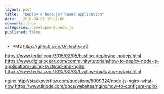 ```yaml
---
layout: post
title:  "Deploy a Node.js® based application"
date:   2016-04-01 16:22:00
comments: true
categories: development,node.js
published: false
---
```


* PM2
https://github.com/Unitech/pm2

https://www.terlici.com/2015/02/05/hosting-deploying-nodejs.html
https://www.digitalocean.com/community/tutorials/how-to-deploy-node-js-applications-using-systemd-and-nginx
https://www.terlici.com/2015/02/05/hosting-deploying-nodejs.html


nginx
http://stackoverflow.com/questions/5009324/node-js-nginx-what-now
https://www.linode.com/docs/websites/nginx/how-to-configure-nginx
